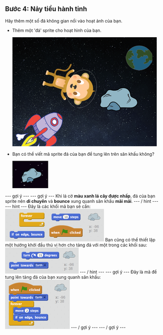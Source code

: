 ## Bước 4: Nảy tiểu hành tinh

Hãy thêm một số đá không gian nổi vào hoạt ảnh của bạn.

+ Thêm một 'đá' sprite cho hoạt hình của bạn.
    
    ![Thêm đá phiến](images/space-rock-sprite.png)

+ Bạn có thể viết mã sprite đá của bạn để tung lên trên sân khấu không?
    
    ![Thử nghiệm tảng đá nảy](images/space-bounce-test.png)

\--- gợi ý \--- \--- gợi ý \--- Khi lá cờ **màu xanh lá cây được nhấp**, đá của bạn sprite nên **di chuyển** và **bounce** xung quanh sân khấu **mãi mãi**. \--- / hint \--- \--- hint \--- Đây là các khối mã bạn sẽ cần: ![Blocks for a bouncing rock](images/space-bounce-blocks.png) Bạn cũng có thể thiết lập một hướng khởi đầu thú vị hơn cho tảng đá với một trong các khối sau: ![Setting the rock's initial position](images/space-initial-position.png) \--- / hint \--- \--- gợi ý \--- Đây là mã để tung lên tảng đá của bạn xung quanh sân khấu: ![Code for a bouncing rock](images/space-bounce-code.png) \--- / gợi ý \--- \--- / gợi ý \---